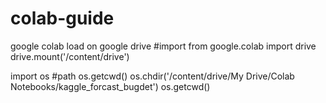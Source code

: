 # colab-guide
google colab load on google drive 
#import
from google.colab import drive
drive.mount('/content/drive')

import os
#path
os.getcwd()
os.chdir('/content/drive/My Drive/Colab Notebooks/kaggle_forcast_bugdet')
os.getcwd()
